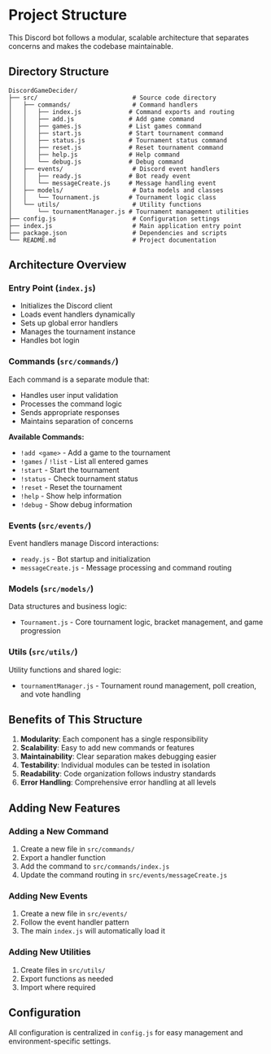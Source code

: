 # Project Structure

This Discord bot follows a modular, scalable architecture that separates concerns and makes the codebase maintainable.

## Directory Structure

```
DiscordGameDecider/
├── src/                          # Source code directory
│   ├── commands/                 # Command handlers
│   │   ├── index.js             # Command exports and routing
│   │   ├── add.js               # Add game command
│   │   ├── games.js             # List games command
│   │   ├── start.js             # Start tournament command
│   │   ├── status.js            # Tournament status command
│   │   ├── reset.js             # Reset tournament command
│   │   ├── help.js              # Help command
│   │   └── debug.js             # Debug command
│   ├── events/                   # Discord event handlers
│   │   ├── ready.js             # Bot ready event
│   │   └── messageCreate.js     # Message handling event
│   ├── models/                   # Data models and classes
│   │   └── Tournament.js        # Tournament logic class
│   └── utils/                    # Utility functions
│       └── tournamentManager.js # Tournament management utilities
├── config.js                     # Configuration settings
├── index.js                      # Main application entry point
├── package.json                  # Dependencies and scripts
└── README.md                     # Project documentation
```

## Architecture Overview

### Entry Point (`index.js`)

- Initializes the Discord client
- Loads event handlers dynamically
- Sets up global error handlers
- Manages the tournament instance
- Handles bot login

### Commands (`src/commands/`)

Each command is a separate module that:

- Handles user input validation
- Processes the command logic
- Sends appropriate responses
- Maintains separation of concerns

**Available Commands:**

- `!add <game>` - Add a game to the tournament
- `!games` / `!list` - List all entered games
- `!start` - Start the tournament
- `!status` - Check tournament status
- `!reset` - Reset the tournament
- `!help` - Show help information
- `!debug` - Show debug information

### Events (`src/events/`)

Event handlers manage Discord interactions:

- `ready.js` - Bot startup and initialization
- `messageCreate.js` - Message processing and command routing

### Models (`src/models/`)

Data structures and business logic:

- `Tournament.js` - Core tournament logic, bracket management, and game progression

### Utils (`src/utils/`)

Utility functions and shared logic:

- `tournamentManager.js` - Tournament round management, poll creation, and vote handling

## Benefits of This Structure

1. **Modularity**: Each component has a single responsibility
2. **Scalability**: Easy to add new commands or features
3. **Maintainability**: Clear separation makes debugging easier
4. **Testability**: Individual modules can be tested in isolation
5. **Readability**: Code organization follows industry standards
6. **Error Handling**: Comprehensive error handling at all levels

## Adding New Features

### Adding a New Command

1. Create a new file in `src/commands/`
2. Export a handler function
3. Add the command to `src/commands/index.js`
4. Update the command routing in `src/events/messageCreate.js`

### Adding New Events

1. Create a new file in `src/events/`
2. Follow the event handler pattern
3. The main `index.js` will automatically load it

### Adding New Utilities

1. Create files in `src/utils/`
2. Export functions as needed
3. Import where required

## Configuration

All configuration is centralized in `config.js` for easy management and environment-specific settings.
